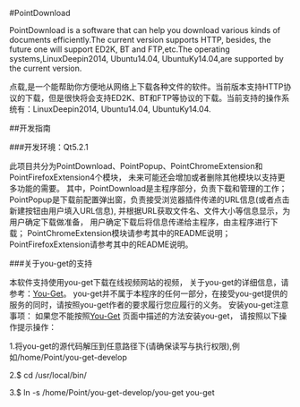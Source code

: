#PointDownload

PointDownload is a software that can help you download various kinds of documents efficiently.The current version supports HTTP, besides, the future one will support ED2K, BT and FTP,etc.The operating systems,LinuxDeepin2014, Ubuntu14.04, UbuntuKy14.04,are supported by the current version.

点载,是一个能帮助你方便地从网络上下载各种文件的软件。当前版本支持HTTP协议的下载，但是很快将会支持ED2K、BT和FTP等协议的下载。当前支持的操作系统有：LinuxDeepin2014, Ubuntu14.04, UbuntuKy14.04.


##开发指南

###开发环境：Qt5.2.1

此项目共分为PointDownload、PointPopup、PointChromeExtension和PointFirefoxExtension4个模块，
未来可能还会增加或者删除其他模块以支持更多功能的需要。
其中，PointDownload是主程序部分，负责下载和管理的工作；
PointPopup是下载前配置弹出窗，负责接受浏览器插件传递的URL信息(或者点击新建按钮由用户填入URL信息),
并根据URL获取文件名、文件大小等信息显示，为用户确定下载做准备，
用户确定下载后将信息传递给主程序，由主程序进行下载；
PointChromeExtension模块请参考其中的README说明；
PointFirefoxExtension请参考其中的README说明。

###关于you-get的支持

本软件支持使用you-get下载在线视频网站的视频，
关于you-get的详细信息，请参考：[You-Get](https://github.com/soimort/you-get)。
you-get并不属于本程序的任何一部分，在接受you-get提供的服务的同时，请按照you-get作者的要求履行您应履行的义务。
安装you-get注意事项：
如果您不能按照[You-Get](https://github.com/soimort/you-get) 页面中描述的方法安装you-get，
请按照以下操作提示操作：

1.将you-get的源代码解压到任意路径下(请确保读写与执行权限),例如/home/Point/you-get-develop

2.$ cd /usr/local/bin/

3.$ ln -s /home/Point/you-get-develop/you-get you-get
